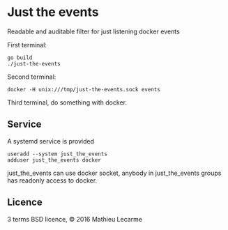Just the events
===============

Readable and auditable filter for just listening docker events

First terminal:

    go build
    ./just-the-events

Second terminal:

    docker -H unix:///tmp/just-the-events.sock events

Third terminal, do something with docker.

Service
-------

A systemd service is provided

    useradd --system just_the_events
    adduser just_the_events docker

just_the_events can use docker socket, anybody in just_the_events groups has readonly access to docker.


Licence
-------

3 terms BSD licence, © 2016 Mathieu Lecarme
